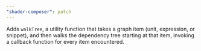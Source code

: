 ```yaml
---
"shader-composer": patch
---
```


Adds `walkTree`, a utility function that takes a graph item (unit, expression, or snippet), and then walks the dependency tree starting at that item, invoking a callback function for every item encountered.
